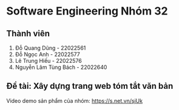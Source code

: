 # Software Engineering Nhóm 32
## Thành viên
1. Đỗ Quang Dũng - 22022561
2. Đỗ Ngọc Anh - 22022577
3. Lê Trung Hiếu - 22022576
4. Nguyễn Lâm Tùng Bách - 22022640

## Đề tài: Xây dựng trang web tóm tắt văn bản
Video demo sản phẩm của nhóm: https://s.net.vn/sjUk
